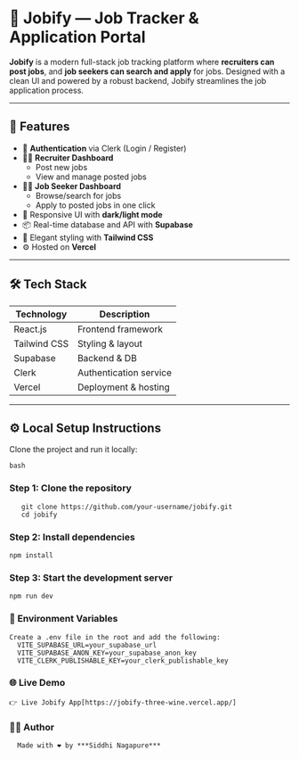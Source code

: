 # 💼 Jobify — Job Tracker & Application Portal

**Jobify** is a modern full-stack job tracking platform where **recruiters can post jobs**, and **job seekers can search and apply** for jobs. Designed with a clean UI and powered by a robust backend, Jobify streamlines the job application process.

---

## 🚀 Features

- 🔐 **Authentication** via Clerk (Login / Register)
- 🧑‍💼 **Recruiter Dashboard**
  - Post new jobs
  - View and manage posted jobs
- 👩‍💻 **Job Seeker Dashboard**
  - Browse/search for jobs
  - Apply to posted jobs in one click
- 🌈 Responsive UI with **dark/light mode**
- 📦 Real-time database and API with **Supabase**
- 🎨 Elegant styling with **Tailwind CSS**
- ⚙️ Hosted on **Vercel**

---

## 🛠 Tech Stack

| Technology     | Description              |
|----------------|--------------------------|
| React.js       | Frontend framework       |
| Tailwind CSS   | Styling & layout         |
| Supabase       | Backend & DB             |
| Clerk          | Authentication service   |
| Vercel         | Deployment & hosting     |

---


## ⚙️ Local Setup Instructions

Clone the project and run it locally:

```bash```
### Step 1: Clone the repository
       git clone https://github.com/your-username/jobify.git
       cd jobify


### Step 2: Install dependencies
    npm install

### Step 3: Start the development server
    npm run dev


### 🔑 Environment Variables
    Create a .env file in the root and add the following:
      VITE_SUPABASE_URL=your_supabase_url
      VITE_SUPABASE_ANON_KEY=your_supabase_anon_key
      VITE_CLERK_PUBLISHABLE_KEY=your_clerk_publishable_key
### 🌐 Live Demo
    👉 Live Jobify App[https://jobify-three-wine.vercel.app/]

### 👩‍🎓 Author
      Made with ❤️ by ***Siddhi Nagapure***
